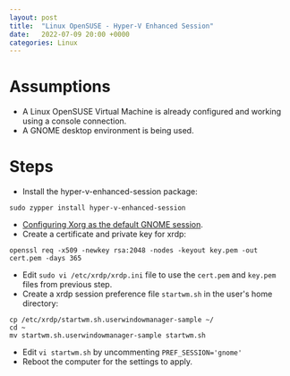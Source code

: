 ```yaml
---
layout: post
title:  "Linux OpenSUSE - Hyper-V Enhanced Session"
date:   2022-07-09 20:00 +0000
categories: Linux
---
```

# Assumptions
- A Linux OpenSUSE Virtual Machine is already configured and working using a console connection.
- A GNOME desktop environment is being used.

# Steps
- Install the hyper-v-enhanced-session package:
```
sudo zypper install hyper-v-enhanced-session
```
- [Configuring Xorg as the default GNOME session](https://docs.fedoraproject.org/en-US/quick-docs/configuring-xorg-as-default-gnome-session/).
- Create a certificate and private key for xrdp:
```
openssl req -x509 -newkey rsa:2048 -nodes -keyout key.pem -out cert.pem -days 365
```
- Edit `sudo vi /etc/xrdp/xrdp.ini` file to use the `cert.pem` and `key.pem` files from previous step.
- Create a xrdp session preference file `startwm.sh` in the user's home directory:
```
cp /etc/xrdp/startwm.sh.userwindowmanager-sample ~/
cd ~
mv startwm.sh.userwindowmanager-sample startwm.sh
``` 
- Edit `vi startwm.sh` by uncommenting `PREF_SESSION='gnome'`
- Reboot the computer for the settings to apply.